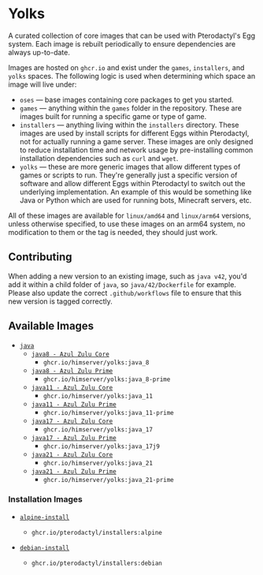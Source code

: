 # Yolks

A curated collection of core images that can be used with Pterodactyl's Egg system. Each image is rebuilt
periodically to ensure dependencies are always up-to-date.

Images are hosted on `ghcr.io` and exist under the `games`, `installers`, and `yolks` spaces. The following logic
is used when determining which space an image will live under:

* `oses` — base images containing core packages to get you started.
* `games` — anything within the `games` folder in the repository. These are images built for running a specific game
or type of game.
* `installers` — anything living within the `installers` directory. These images are used by install scripts for different
Eggs within Pterodactyl, not for actually running a game server. These images are only designed to reduce installation time
and network usage by pre-installing common installation dependencies such as `curl` and `wget`.
* `yolks` — these are more generic images that allow different types of games or scripts to run. They're generally just
a specific version of software and allow different Eggs within Pterodactyl to switch out the underlying implementation. An
example of this would be something like Java or Python which are used for running bots, Minecraft servers, etc.

All of these images are available for `linux/amd64` and `linux/arm64` versions, unless otherwise specified, to use
these images on an arm64 system, no modification to them or the tag is needed, they should just work.

## Contributing

When adding a new version to an existing image, such as `java v42`, you'd add it within a child folder of `java`, so
`java/42/Dockerfile` for example. Please also update the correct `.github/workflows` file to ensure that this new version
is tagged correctly.

## Available Images


* [`java`](https://github.com/pterodactyl/yolks/tree/master/java)
  * [`java8 - Azul Zulu Core`](https://github.com/pterodactyl/yolks/tree/master/java/8)
    * `ghcr.io/himserver/yolks:java_8`
  * [`java8 - Azul Zulu Prime`](https://github.com/pterodactyl/yolks/tree/master/java/8-prime)
    * `ghcr.io/himserver/yolks:java_8-prime`
  * [`java11 - Azul Zulu Core`](https://github.com/pterodactyl/yolks/tree/master/java/11)
    * `ghcr.io/himserver/yolks:java_11`
  * [`java11 - Azul Zulu Prime`](https://github.com/pterodactyl/yolks/tree/master/java/11-prime)
    * `ghcr.io/himserver/yolks:java_11-prime`
  * [`java17 - Azul Zulu Core`](https://github.com/HimServer/yolks/tree/master/java/17)
    * `ghcr.io/himserver/yolks:java_17`
  * [`java17 - Azul Zulu Prime`](https://github.com/HimServer/yolks/tree/master/java/17-prime)
    * `ghcr.io/himserver/yolks:java_17j9`
  * [`java21 - Azul Zulu Core`](https://github.com/HimServer/yolks/tree/master/java/21)
    * `ghcr.io/himserver/yolks:java_21`
  * [`java21 - Azul Zulu Prime`](https://github.com/HimServer/yolks/tree/master/java/21-prime)
    * `ghcr.io/himserver/yolks:java_21-prime`

### Installation Images

* [`alpine-install`](https://github.com/pterodactyl/yolks/tree/master/installers/alpine)
  * `ghcr.io/pterodactyl/installers:alpine`

* [`debian-install`](https://github.com/pterodactyl/yolks/tree/master/installers/debian)
  * `ghcr.io/pterodactyl/installers:debian`
